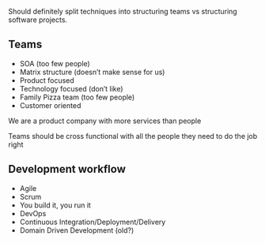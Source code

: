Should definitely split techniques into structuring teams vs structuring software projects.

## Teams

- SOA (too few people)
- Matrix structure (doesn’t make sense for us)
- Product focused
- Technology focused (don’t like)
- Family Pizza team (too few people)
- Customer oriented

We are a product company with more services than people

Teams should be cross functional with all the people they need to do the job right

## Development workflow

- Agile
- Scrum
- You build it, you run it
- DevOps
- Continuous Integration/Deployment/Delivery
- Domain Driven Development (old?)



